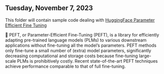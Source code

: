## Tuesday, November 7, 2023

This folder will contain sample code dealing with [HuggingFace Parameter Efficient Fine Tuning](https://huggingface.co/docs/peft/index)

🤗 PEFT, or Parameter-Efficient Fine-Tuning (PEFT), is a library for efficiently adapting pre-trained language models (PLMs) to various downstream applications without fine-tuning all the model’s parameters. PEFT methods only fine-tune a small number of (extra) model parameters, significantly decreasing computational and storage costs because fine-tuning large-scale PLMs is prohibitively costly. Recent state-of-the-art PEFT techniques achieve performance comparable to that of full fine-tuning.
